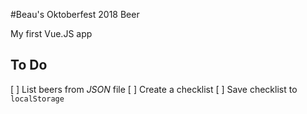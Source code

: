#Beau's Oktoberfest 2018 Beer

My first Vue.JS app

## To Do
[ ] List beers from _JSON_ file
[ ] Create a checklist
[ ] Save checklist to `localStorage`